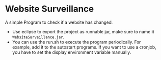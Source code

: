 Website Surveillance
=====================

A simple Program to check if a website has changed.

* Use eclipse to export the project as runnable jar, make sure to name it `WebsiteSurveillance.jar`.
* You can use the run.sh to execute the program periodically. For example, add it to the autostart programs. If you want to use a cronjob, you have to set the display environment variable manually.
